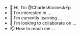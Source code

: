 - 👋 Hi, I’m @CharlesKorineckEp
- 👀 I’m interested in ...
- 🌱 I’m currently learning ...
- 💞️ I’m looking to collaborate on ...
- 📫 How to reach me ...

<!---
CharlesKorineckEp/CharlesKorineckEp is a ✨ special ✨ repository because its `README.md` (this file) appears on your GitHub profile.
You can click the Preview link to take a look at your changes.
--->

